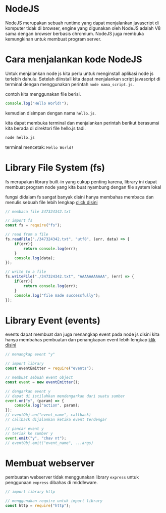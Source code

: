 # NodeJS
NodeJS merupakan sebuah runtime yang dapat menjalankan javascript di komputer tidak di browser, engine yang digunakan oleh NodeJS adalah V8 sama dengan browser berbasis chromium. NodeJS juga membuka kemungkinan untuk membuat program server.

# Cara menjalankan kode NodeJS
Untuk menjalankan node js kita perlu untuk menginstall aplikasi node js terlebih dahulu. Setelah diinstall kita dapat menjalankan script javascript di terminal dengan menggunakan perintah `node nama_script.js`.

contoh kita menggunakan file berisi.
```js
console.log("Hello World!");
```

kemudian disimpan dengan nama `hello.js`.

kita dapat membuka terminal dan menjalankan perintah berikut berasumsi kita berada di direktori file hello.js tadi.
```sh
node hello.js
```

terminal mencetak:
`Hello World!`

# Library File System (fs)
fs merupakan library built-in yang cukup penting karena, library ini dapat membuat program node yang kita buat nyambung dengan file system lokal

fungsi didalam fs sangat banyak disini hanya membahas membaca dan menulis sebuah file lebih lengkap [click disini](https://nodejs.org/api/fs.html)

```js
// membaca file 347324342.txt

// import fs
const fs = require("fs");

// read from a file
fs.readFile("./347324342.txt", "utf8", (err, data) => {
    if(err){
        return console.log(err);
    }
    console.log(data);
});

// write to a file
fs.writeFile("./347324342.txt", "AAAAAAAAAAA", (err) => {
    if(err){
        return console.log(err);
    }
    console.log("file made successfully");
});
```
# Library Event (events)
events dapat membuat dan juga menangkap event pada node js disini kita hanya membahas pembuatan dan penangkapan event lebih lengkap [klik disini](https://nodejs.org/api/events.html)

```js
// menangkap event "y"

// import library
const eventEmitter = require("events");

// membuat sebuah event object
const event = new eventEmitter(); 

// dengarkan event y
// dapat di istilahkan mendengarkan dari suatu sumber
event.on("y", (param) => {
    console.log("action", param);
});
// eventObj.on("event_name", callback)
// callback dijalankan ketika event terdengar

// pancar event y
// teriak ke sumber y
event.emit("y", "chav nt");
// eventObj.emit("event_name", ...args)
```

# Membuat webserver
pembuatan webserver tidak menggunakan library `express` untuk penggunaan `express` dibahas di middleware.

```js
// import library http

// menggunakan require untuk import library 
const http = require("http");
```